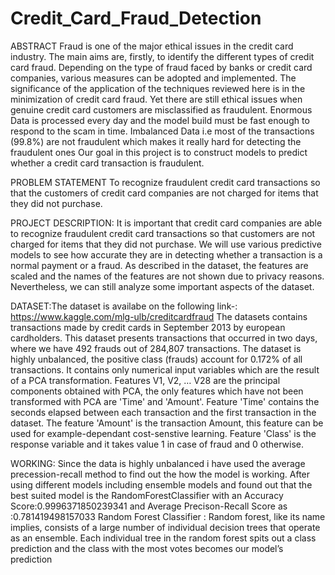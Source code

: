 # Credit_Card_Fraud_Detection
ABSTRACT
Fraud is one of the major ethical issues in the credit card industry. The main aims are, firstly, to identify the different types of credit card fraud. Depending on the type of fraud faced by banks or credit card companies, various measures can be adopted and implemented. The significance of the application of the techniques reviewed here is in the minimization of credit card fraud. Yet there are still ethical issues when genuine credit card customers are misclassified as fraudulent. Enormous Data is processed every day and the model build must be fast enough to respond to the scam in time. Imbalanced Data i.e most of the transactions (99.8%) are not fraudulent which makes it really hard for detecting the fraudulent ones Our goal in this project is to construct models to predict whether a credit card transaction is fraudulent.


PROBLEM STATEMENT
To recognize fraudulent credit card transactions so that the customers of credit card companies are not charged for items that they did not purchase.


PROJECT DESCRIPTION:
It is important that credit card companies are able to recognize fraudulent credit card transactions so that customers are not charged for items that they did not purchase.
We will use various predictive models to see how accurate they are in detecting whether a transaction is a normal payment or a fraud. As described in the dataset, the features are scaled and the names of the features are not shown due to privacy reasons. Nevertheless, we can still analyze some important aspects of the dataset.


DATASET:The dataset is availabe on the following link-: https://www.kaggle.com/mlg-ulb/creditcardfraud
The datasets contains transactions made by credit cards in September 2013 by european cardholders.
This dataset presents transactions that occurred in two days, where we have 492 frauds out of 284,807 transactions. The dataset is highly unbalanced, the positive class (frauds) account for 0.172% of all transactions.
It contains only numerical input variables which are the result of a PCA transformation. Features V1, V2, … V28 are the principal components obtained with PCA, the only features which have not been transformed with PCA are 'Time' and 'Amount'. Feature 'Time' contains the seconds elapsed between each transaction and the first transaction in the dataset. The feature 'Amount' is the transaction Amount, this feature can be used for example-dependant cost-senstive learning. Feature 'Class' is the response variable and it takes value 1 in case of fraud and 0 otherwise.


WORKING:
Since the data is highly unbalanced i have used the average precession-recall method to find out the how the model is working.
After using different models including ensemble models and found out that the best suited model is the RandomForestClassifier with an Accuracy Score:0.9996371850239341 and Average Precison-Recall Score as :0.781419498157033
Random Forest Classifier : Random forest, like its name implies, consists of a large number of individual decision trees that operate as an ensemble. Each individual tree in the random forest spits out a class prediction and the class with the most votes becomes our model’s prediction 
